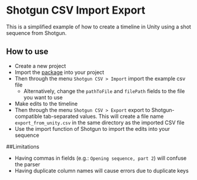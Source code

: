 Shotgun CSV Import Export
==========================

This is a simplified example of how to create a timeline in Unity using a shot sequence from Shotgun.

How to use
--------
* Create a new project
* Import the [package](Bin/ShotgunImportExport.unitypackage) into your project
* Then through the menu `Shotgun CSV > Import` import the example csv file
    * Alternatively, change the `pathToFile` and `filePath` fields to the file you want to use
* Make edits to the timeline
* Then through the menu `Shotgun CSV > Export` export to Shotgun-compatible tab-separated values. This will create a file name `export_from_unity.csv` in the same directory as the imported CSV file
* Use the import function of Shotgun to import the edits into your sequence

##Limitations
* Having commas in fields (e.g.: `Opening sequence, part 2`) will confuse the parser
* Having duplicate column names will cause errors due to duplicate keys

